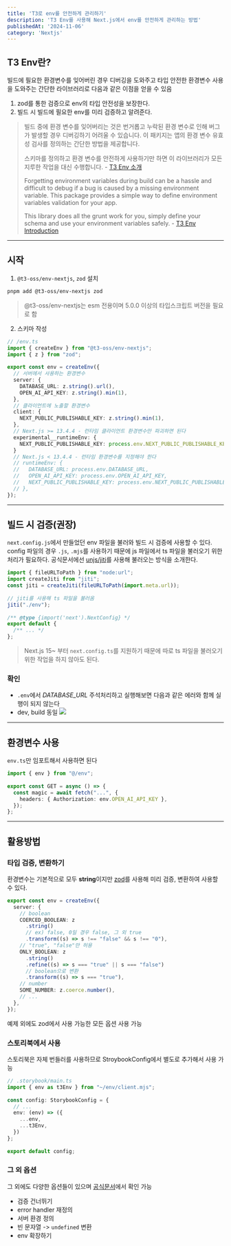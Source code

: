 ```yaml
---
title: 'T3로 env를 안전하게 관리하기'
description: 'T3 Env를 사용해 Next.js에서 env를 안전하게 관리하는 방법'
publishedAt: '2024-11-06'
category: 'Nextjs'
---
```


## T3 Env란?

빌드에 필요한 환경변수를 잊어버린 경우 디버깅을 도와주고 타입 안전한 환경변수 사용을 도와주는 간단한 라이브러리로 다음과 같은 이점을 얻을 수 있음
1. zod를 통한 검증으로 env의 타입 안전성을 보장한다.
2. 빌드 시 빌드에 필요한 env를 미리 검증하고 알려준다.

> 빌드 중에 환경 변수를 잊어버리는 것은 번거롭고 누락된 환경 변수로 인해 버그가 발생할 경우 디버깅하기 어려울 수 있습니다. 이 패키지는 앱의 환경 변수 유효성 검사를 정의하는 간단한 방법을 제공합니다.
>
> 스키마를 정의하고 환경 변수를 안전하게 사용하기만 하면 이 라이브러리가 모든 지루한 작업을 대신 수행합니다.
> \- [T3 Env 소개](https://env.t3.gg/docs/introduction)
>
> Forgetting environment variables during build can be a hassle and difficult to debug if a bug is caused by a missing environment variable. This package provides a simple way to define environment variables validation for your app.
>
> This library does all the grunt work for you, simply define your schema and use your environment variables safely.
> \- [T3 Env Introduction](https://env.t3.gg/docs/introduction)

---

## 시작
1. `@t3-oss/env-nextjs`, `zod` 설치
```sh
pnpm add @t3-oss/env-nextjs zod
```
> @t3-oss/env-nextjs는 esm 전용이며 5.0.0 이상의 타입스크립트 버전을 필요로 함

2. 스키마 작성
```typescript
// /env.ts
import { createEnv } from "@t3-oss/env-nextjs";
import { z } from "zod";
 
export const env = createEnv({
  // 서버에서 사용하는 환경변수
  server: {
    DATABASE_URL: z.string().url(),
    OPEN_AI_API_KEY: z.string().min(1),
  },
  // 클라이언트에 노출할 환경변수
  client: {
    NEXT_PUBLIC_PUBLISHABLE_KEY: z.string().min(1),
  },
  // Next.js >= 13.4.4 - 런타임 클라이언트 환경변수만 파괴하면 된다
  experimental__runtimeEnv: {
    NEXT_PUBLIC_PUBLISHABLE_KEY: process.env.NEXT_PUBLIC_PUBLISHABLE_KEY,
  }
  // Next.js < 13.4.4 - 런타임 환경변수를 지정해야 한다
  // runtimeEnv: {
  //   DATABASE_URL: process.env.DATABASE_URL,
  //   OPEN_AI_API_KEY: process.env.OPEN_AI_API_KEY,
  //   NEXT_PUBLIC_PUBLISHABLE_KEY: process.env.NEXT_PUBLIC_PUBLISHABLE_KEY,
  // },
});
```
---

## 빌드 시 검증(권장)

`next.config.js`에서 만들었던 env 파일을 불러와 빌드 시 검증에 사용할 수 있다. config 파일의 경우 `.js`, `.mjs`를 사용하기 때문에 js 파일에서 ts 파일을 불러오기 위한 처리가 필요하다. 공식문서에선 [unjs/jiti](https://github.com/unjs/jiti)를 사용해 불러오는 방식을 소개한다.


```javascript
import { fileURLToPath } from "node:url";
import createJiti from "jiti";
const jiti = createJiti(fileURLToPath(import.meta.url));
 
// jiti를 사용해 ts 파일을 불러옴
jiti("./env");
 
/** @type {import('next').NextConfig} */
export default {
  /** ... */
};
```

> Next.js 15~ 부터 `next.config.ts`를 지원하기 때문에 따로 ts 파일을 불러오기 위한 작업을 하지 않아도 된다.

### 확인
- `.env`에서 _DATABASE_URL_ 주석처리하고 실행해보면 다음과 같은 에러와 함께 실행이 되지 않는다
- dev, build 동일
![](https://res.cloudinary.com/dlctyrcqk/image/upload/v1731295842/Screenshot_2024-11-11_at_12.29.29_PM_x2es3o.png)
---

## 환경변수 사용

`env.ts`만 임포트해서 사용하면 된다

```typescript
import { env } from "@/env";
 
export const GET = async () => {
  const magic = await fetch("...", {
    headers: { Authorization: env.OPEN_AI_API_KEY },
  });
};
```
---

## 활용방법

### 타입 검증, 변환하기
환경변수는 기본적으로 모두 **string**이지만 [zod](https://www.npmjs.com/package/zod)를 사용해 미리 검증, 변환하여 사용할 수 있다.

```typescript
export const env = createEnv({
  server: {
    // boolean
    COERCED_BOOLEAN: z
      .string()
      // ex) false, 0일 경우 false, 그 외 true
      .transform((s) => s !== "false" && s !== "0"),
    // "true", "false"만 허용
    ONLY_BOOLEAN: z
      .string()
      .refine((s) => s === "true" || s === "false")
      // boolean으로 변환
      .transform((s) => s === "true"),
    // number
    SOME_NUMBER: z.coerce.number(),
    // ...
  },
});
```
예제 외에도 zod에서 사용 가능한 모든 옵션 사용 가능

### 스토리북에서 사용

스토리북은 자체 번들러를 사용하므로 StroybookConfig에서 별도로 추가해서 사용 가능
```typescript
// .storybook/main.ts
import { env as t3Env } from "~/env/client.mjs";
 
const config: StorybookConfig = {
  // ...
  env: (env) => ({
    ...env,
    ...t3Env,
  })
};
 
export default config;
```

### 그 외 옵션

그 외에도 다양한 옵션들이 있으며 [공식문서](https://env.t3.gg/docs/customization)에서 확인 가능
- 검증 건너뛰기
- error handler 재정의
- 서버 환경 정의
- 빈 문자열 -> `undefined` 변환
- env 확장하기